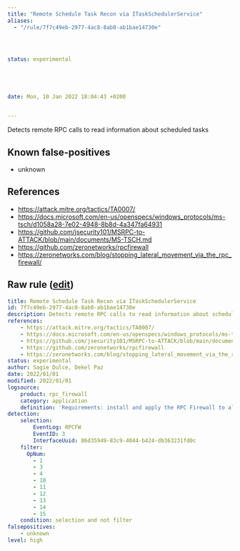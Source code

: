 ```yaml
---
title: "Remote Schedule Task Recon via ITaskSchedulerService"
aliases:
  - "/rule/7f7c49eb-2977-4ac8-8ab0-ab1bae14730e"




status: experimental





date: Mon, 10 Jan 2022 18:04:43 +0200


---
```


Detects remote RPC calls to read information about scheduled tasks

<!--more-->


## Known false-positives

* unknown



## References

* https://attack.mitre.org/tactics/TA0007/
* https://docs.microsoft.com/en-us/openspecs/windows_protocols/ms-tsch/d1058a28-7e02-4948-8b8d-4a347fa64931
* https://github.com/jsecurity101/MSRPC-to-ATTACK/blob/main/documents/MS-TSCH.md
* https://github.com/zeronetworks/rpcfirewall
* https://zeronetworks.com/blog/stopping_lateral_movement_via_the_rpc_firewall/


## Raw rule ([edit](https://github.com/SigmaHQ/sigma/edit/master/rules/application/rpc_firewall/rpc_firewall_itaskschedulerservice_recon.yml))
```yaml
title: Remote Schedule Task Recon via ITaskSchedulerService
id: 7f7c49eb-2977-4ac8-8ab0-ab1bae14730e
description: Detects remote RPC calls to read information about scheduled tasks
references:
    - https://attack.mitre.org/tactics/TA0007/
    - https://docs.microsoft.com/en-us/openspecs/windows_protocols/ms-tsch/d1058a28-7e02-4948-8b8d-4a347fa64931
    - https://github.com/jsecurity101/MSRPC-to-ATTACK/blob/main/documents/MS-TSCH.md
    - https://github.com/zeronetworks/rpcfirewall
    - https://zeronetworks.com/blog/stopping_lateral_movement_via_the_rpc_firewall/
status: experimental
author: Sagie Dulce, Dekel Paz
date: 2022/01/01
modified: 2022/01/01
logsource:
    product: rpc_firewall
    category: application
    definition: 'Requirements: install and apply the RPC Firewall to all processes with "audit:true action:block uuid:86d35949-83c9-4044-b424-db363231fd0c"'
detection:
    selection:
        EventLog: RPCFW
        EventID: 3
        InterfaceUuid: 86d35949-83c9-4044-b424-db363231fd0c
    filter:
      OpNum:
        - 1
        - 3
        - 4
        - 10
        - 11
        - 12
        - 13
        - 14
        - 15
    condition: selection and not filter
falsepositives:
    - unknown
level: high

```
